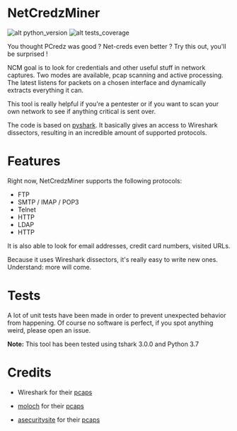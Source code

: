 # NetCredzMiner

![alt python_version](https://img.shields.io/badge/python-3.5+-informational.svg)
![alt tests_coverage](https://img.shields.io/badge/tests%20coverage-94%25-success.svg)

You thought PCredz was good ? Net-creds even better ? Try this out, you'll be surprised !

NCM goal is to look for credentials and other useful stuff in network captures. Two modes are available, pcap scanning and active processing. The latest listens for packets on a chosen interface and dynamically extracts everything it can.

This tool is really helpful if you're a pentester or if you want to scan your own network to see if anything critical is sent over. 

The code is based on [pyshark](https://github.com/KimiNewt/pyshark). It basically gives an access to Wireshark dissectors, resulting in an incredible amount of supported protocols. 

# Features

Right now, NetCredzMiner supports the following protocols:
* FTP
* SMTP / IMAP / POP3
* Telnet
* HTTP
* LDAP
* HTTP

It is also able to look for email addresses, credit card numbers, visited URLs.

Because it uses Wireshark dissectors, it's really easy to write new ones. Understand: more will come.

# Tests

A lot of unit tests have been made in order to prevent unexpected behavior from happening. Of course no software is perfect, if you spot anything weird, please open an issue.

**Note:** This tool has been tested using tshark 3.0.0 and Python 3.7

# Credits

* Wireshark for their [pcaps](https://wiki.wireshark.org/SampleCaptures)

* [moloch](https://github.com/aol/moloch) for their [pcaps](https://github.com/aol/moloch/tree/master/tests/pcap)

* [asecuritysite](https://asecuritysite.com) for their [pcaps](https://asecuritysite.com/forensics/pcap)
